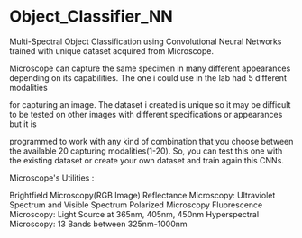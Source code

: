 # Object_Classifier_NN
Multi-Spectral Object Classification using Convolutional Neural Networks trained with unique dataset acquired from Microscope.

Microscope can capture the same specimen in many different appearances depending on its capabilities. The one i could use in the lab had 5 different modalities

for capturing an image. The dataset i created is unique so it may be difficult to be tested on other images with different specifications or appearances but it is 

programmed to work with any kind of combination that you choose between the available 20 capturing modalities(1-20). So, you can test this one with the existing dataset
or create your own dataset and train again this CNNs.

Microscope's Utilities :

Brightfield Microscopy(RGB Image)
Reflectance Microscopy: Ultraviolet Spectrum and Visible Spectrum
Polarized Microscopy
Fluorescence Microscopy: Light Source at 365nm, 405nm, 450nm
Hyperspectral Microscopy: 13 Bands between 325nm-1000nm
